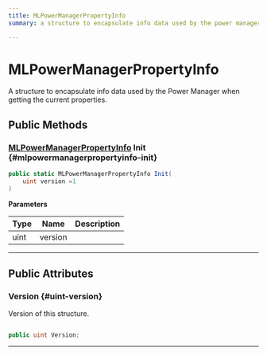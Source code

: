 ```yaml
---
title: MLPowerManagerPropertyInfo
summary: a structure to encapsulate info data used by the power manager when getting the current properties. 

---
```


# MLPowerManagerPropertyInfo




A structure to encapsulate info data used by the Power Manager when getting the current properties.   





## Public Methods

### [MLPowerManagerPropertyInfo](/versioned_docs/version-02-Aug-2023/unity-api/api/UnityEngine.XR.MagicLeap/MLPowerManager/NativeBindings/UnityEngine.XR.MagicLeap.MLPowerManager.NativeBindings.MLPowerManagerPropertyInfo.md) Init {#mlpowermanagerpropertyinfo-init}

```csharp
public static MLPowerManagerPropertyInfo Init(
    uint version =1
)
```


**Parameters**

| Type | Name  | Description  | 
|--|--|--|
| uint |version||






-----------

## Public Attributes

### Version {#uint-version}

Version of this structure. 

```csharp

public uint Version;

```






-----------


